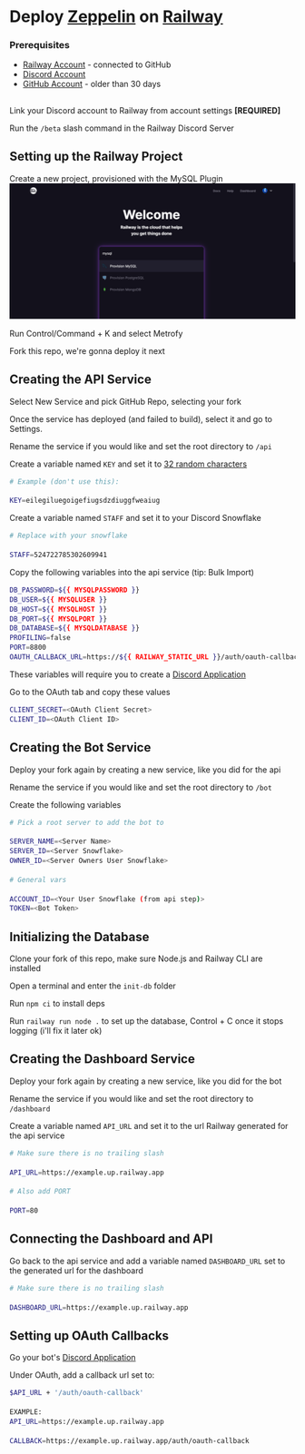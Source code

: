 # Deploy [Zeppelin](https://zeppelin.gg) on [Railway](https://railway.app)
### Prerequisites
 - [Railway Account](https://railway.app?referralCode=nebula) - connected to GitHub
 - [Discord Account](https://discord.com)
 - [GitHub Account](https://github.com) - older than 30 days
## 
 Link your Discord account to Railway from account settings **[REQUIRED]**

 Run the `/beta` slash command in the Railway Discord Server

## Setting up the Railway Project

 Create a new project, provisioned with the MySQL Plugin ![Provision MySQL](/assets/images/provision_mysql.png "Provision MySQL")

 Run Control/Command + K and select Metrofy

 Fork this repo, we're gonna deploy it next

## Creating the API Service

 Select New Service and pick GitHub Repo, selecting your fork

 Once the service has deployed (and failed to build), select it and go to Settings.

 Rename the service if you would like and set the root directory to `/api`

 Create a variable named `KEY` and set it to [32 random characters](https://passwordsgenerator.net/?length=32&symbols=0&numbers=1&lowercase=1&uppercase=1&similar=0&ambiguous=0&client=1&autoselect=0)
```bash
# Example (don't use this):

KEY=eilegiluegoigefiugsdzdiuggfweaiug
```

 Create a variable named `STAFF` and set it to your Discord Snowflake
```bash
# Replace with your snowflake

STAFF=524722785302609941
```

 Copy the following variables into the api service (tip: Bulk Import)
```bash
DB_PASSWORD=${{ MYSQLPASSWORD }}
DB_USER=${{ MYSQLUSER }}
DB_HOST=${{ MYSQLHOST }}
DB_PORT=${{ MYSQLPORT }}
DB_DATABASE=${{ MYSQLDATABASE }}
PROFILING=false
PORT=8800
OAUTH_CALLBACK_URL=https://${{ RAILWAY_STATIC_URL }}/auth/oauth-callback
```

 These variables will require you to create a [Discord Application](https://discord.dev)

 Go to the OAuth tab and copy these values
```bash
CLIENT_SECRET=<OAuth Client Secret>
CLIENT_ID=<OAuth Client ID>
```

## Creating the Bot Service

 Deploy your fork again by creating a new service, like you did for the api

 Rename the service if you would like and set the root directory to `/bot`

 Create the following variables
```bash
# Pick a root server to add the bot to

SERVER_NAME=<Server Name>
SERVER_ID=<Server Snowflake>
OWNER_ID=<Server Owners User Snowflake>

# General vars

ACCOUNT_ID=<Your User Snowflake (from api step)>
TOKEN=<Bot Token>
```
## Initializing the Database

 Clone your fork of this repo, make sure Node.js and Railway CLI are installed

 Open a terminal and enter the `init-db` folder

 Run `npm ci` to install deps

 Run `railway run node .` to set up the database, Control + C once it stops logging (i'll fix it later ok)

## Creating the Dashboard Service

 Deploy your fork again by creating a new service, like you did for the bot

 Rename the service if you would like and set the root directory to `/dashboard`

 Create a variable named `API_URL` and set it to the url Railway generated for the api service 
```bash
# Make sure there is no trailing slash

API_URL=https://example.up.railway.app

# Also add PORT

PORT=80
```

## Connecting the Dashboard and API

 Go back to the api service and add a variable named `DASHBOARD_URL` set to the generated url for the dashboard
```bash
# Make sure there is no trailing slash

DASHBOARD_URL=https://example.up.railway.app
```

## Setting up OAuth Callbacks

 Go your bot's [Discord Application](https://discord.dev)

 Under OAuth, add a callback url set to:
```bash
$API_URL + '/auth/oauth-callback'

EXAMPLE:
API_URL=https://example.up.railway.app

CALLBACK=https://example.up.railway.app/auth/oauth-callback
```